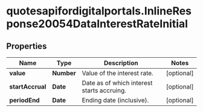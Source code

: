 # quotesapifordigitalportals.InlineResponse20054DataInterestRateInitial

## Properties

Name | Type | Description | Notes
------------ | ------------- | ------------- | -------------
**value** | **Number** | Value of the interest rate. | [optional] 
**startAccrual** | **Date** | Date as of which interest starts accruing. | [optional] 
**periodEnd** | **Date** | Ending date (inclusive). | [optional] 


